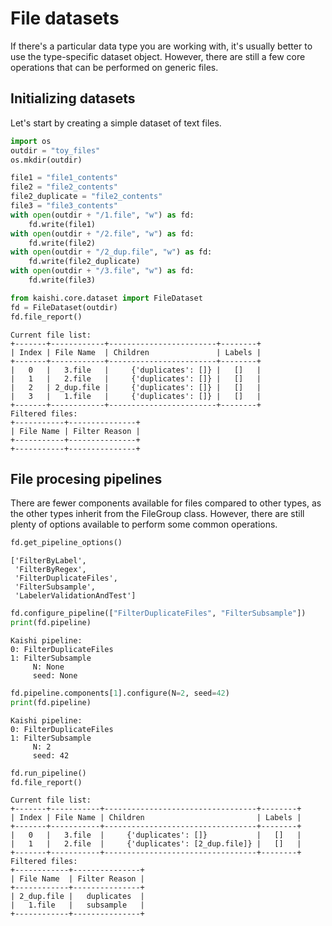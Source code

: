 # File datasets
If there's a particular data type you are working with, it's usually better to use the type-specific dataset object. However, there are still a few core operations that can be performed on generic files.

## Initializing datasets
Let's start by creating a simple dataset of text files.


```python
import os
outdir = "toy_files"
os.mkdir(outdir)

file1 = "file1_contents"
file2 = "file2_contents"
file2_duplicate = "file2_contents"
file3 = "file3_contents"
with open(outdir + "/1.file", "w") as fd:
    fd.write(file1)
with open(outdir + "/2.file", "w") as fd:
    fd.write(file2)
with open(outdir + "/2_dup.file", "w") as fd:
    fd.write(file2_duplicate)
with open(outdir + "/3.file", "w") as fd:
    fd.write(file3)
```


```python
from kaishi.core.dataset import FileDataset
fd = FileDataset(outdir)
fd.file_report()
```

    Current file list:
    +-------+------------+------------------------+--------+
    | Index | File Name  | Children               | Labels |
    +-------+------------+------------------------+--------+
    |   0   |   3.file   |     {'duplicates': []} |   []   |
    |   1   |   2.file   |     {'duplicates': []} |   []   |
    |   2   | 2_dup.file |     {'duplicates': []} |   []   |
    |   3   |   1.file   |     {'duplicates': []} |   []   |
    +-------+------------+------------------------+--------+
    Filtered files:
    +-----------+---------------+
    | File Name | Filter Reason |
    +-----------+---------------+
    +-----------+---------------+


## File procesing pipelines
There are fewer components available for files compared to other types, as the other types inherit from the FileGroup class. However, there are still plenty of options available to perform some common operations.


```python
fd.get_pipeline_options()
```




    ['FilterByLabel',
     'FilterByRegex',
     'FilterDuplicateFiles',
     'FilterSubsample',
     'LabelerValidationAndTest']




```python
fd.configure_pipeline(["FilterDuplicateFiles", "FilterSubsample"])
print(fd.pipeline)
```

    Kaishi pipeline: 
    0: FilterDuplicateFiles
    1: FilterSubsample
         N: None
         seed: None
    



```python
fd.pipeline.components[1].configure(N=2, seed=42)
print(fd.pipeline)
```

    Kaishi pipeline: 
    0: FilterDuplicateFiles
    1: FilterSubsample
         N: 2
         seed: 42
    



```python
fd.run_pipeline()
fd.file_report()
```

    Current file list:
    +-------+-----------+----------------------------------+--------+
    | Index | File Name | Children                         | Labels |
    +-------+-----------+----------------------------------+--------+
    |   0   |   3.file  |     {'duplicates': []}           |   []   |
    |   1   |   2.file  |     {'duplicates': [2_dup.file]} |   []   |
    +-------+-----------+----------------------------------+--------+
    Filtered files:
    +------------+---------------+
    | File Name  | Filter Reason |
    +------------+---------------+
    | 2_dup.file |   duplicates  |
    |   1.file   |   subsample   |
    +------------+---------------+

